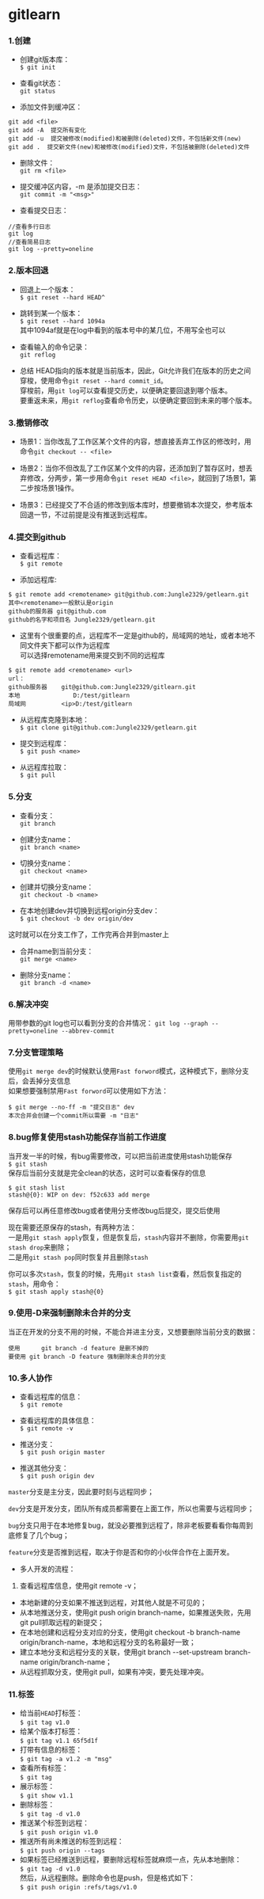 # gitlearn

### 1.创建
- 创建git版本库：  
`$ git init`

- 查看git状态：  
`git status`

- 添加文件到缓冲区：  
```
git add <file>
git add -A  提交所有变化
git add -u  提交被修改(modified)和被删除(deleted)文件，不包括新文件(new)
git add .  提交新文件(new)和被修改(modified)文件，不包括被删除(deleted)文件
```

- 删除文件：  
`git rm <file>`

- 提交缓冲区内容，-m <msg> 是添加提交日志：  
`git commit -m "<msg>"`

- 查看提交日志：  
```
//查看多行日志
git log
//查看简易日志
git log --pretty=oneline
```

### 2.版本回退
- 回退上一个版本：  
`$ git reset --hard HEAD^`

- 跳转到某一个版本：  
`$ git reset --hard 1094a`  
其中1094af就是在log中看到的版本号中的某几位，不用写全也可以

- 查看输入的命令记录：  
`git reflog`

- 总结
HEAD指向的版本就是当前版本，因此，Git允许我们在版本的历史之间穿梭，使用命令`git reset --hard commit_id`。  
穿梭前，用`git log`可以查看提交历史，以便确定要回退到哪个版本。  
要重返未来，用`git reflog`查看命令历史，以便确定要回到未来的哪个版本。

### 3.撤销修改
- 场景1：当你改乱了工作区某个文件的内容，想直接丢弃工作区的修改时，用命令`git checkout -- <file>`

- 场景2：当你不但改乱了工作区某个文件的内容，还添加到了暂存区时，想丢弃修改，分两步，第一步用命令`git reset HEAD <file>`，就回到了场景1，第二步按场景1操作。

- 场景3：已经提交了不合适的修改到版本库时，想要撤销本次提交，参考版本回退一节，不过前提是没有推送到远程库。

### 4.提交到github
- 查看远程库：  
`$ git remote`

- 添加远程库:
```
$ git remote add <remotename> git@github.com:Jungle2329/getlearn.git
其中<remotename>一般默认是origin
github的服务器 git@github.com
github的名字和项目名 Jungle2329/getlearn.git
```
- 这里有个很重要的点，远程库不一定是github的，局域网的地址，或者本地不同文件夹下都可以作为远程库  
可以选择remotename用来提交到不同的远程库
```
$ git remote add <remotename> <url>
url：
github服务器 	 git@github.com:Jungle2329/gitlearn.git
本地				 D:/test/gitlearn
局域网			 <ip>D:/test/gitlearn
```

- 从远程库克隆到本地：  
`$ git clone git@github.com:Jungle2329/getlearn.git`

- 提交到远程库：  
`$ git push <name>`

- 从远程库拉取：  
`$ git pull`


### 5.分支
- 查看分支：  
`git branch`

- 创建分支name：  
`git branch <name>`

- 切换分支name：  
`git checkout <name>`

- 创建并切换分支name：  
`git checkout -b <name>`

- 在本地创建dev并切换到远程origin分支dev：  
`$ git checkout -b dev origin/dev`

这时就可以在分支工作了，工作完再合并到master上

- 合并name到当前分支：  
`git merge <name>`

- 删除分支name：  
`git branch -d <name>`

### 6.解决冲突
用带参数的git log也可以看到分支的合并情况：
`git log --graph --pretty=oneline --abbrev-commit`

### 7.分支管理策略
使用`git merge dev`的时候默认使用`Fast forword`模式，这种模式下，删除分支后，会丢掉分支信息  
如果想要强制禁用`Fast forword`可以使用如下方法：  
```
$ git merge --no-ff -m "提交日志" dev
本次合并会创建一个commit所以需要 -m "日志"
```

### 8.bug修复使用stash功能保存当前工作进度
当开发一半的时候，有bug需要修改，可以把当前进度使用stash功能保存  
`$ git stash`  
保存后当前分支就是完全clean的状态，这时可以查看保存的信息
```
$ git stash list
stash@{0}: WIP on dev: f52c633 add merge
```
保存后可以再任意修改bug或者使用分支修改bug后提交，提交后使用

现在需要还原保存的stash，有两种方法：  
一是用`git stash apply`恢复，但是恢复后，`stash`内容并不删除，你需要用`git stash drop`来删除；  
二是用`git stash pop`同时恢复并且删除`stash`

你可以多次`stash`，恢复的时候，先用`git stash list`查看，然后恢复指定的`stash`，用命令：  
`$ git stash apply stash@{0}`

### 9.使用-D来强制删除未合并的分支
当正在开发的分支不用的时候，不能合并进主分支，又想要删除当前分支的数据：  
```
使用		git branch -d feature 是删不掉的
要使用	git branch -D feature 强制删除未合并的分支
```

### 10.多人协作
- 查看远程库的信息：  
`$ git remote`

- 查看远程库的具体信息：  
`$ git remote -v`

- 推送分支：  
`$ git push origin master`

- 推送其他分支：  
`$ git push origin dev`

`master`分支是主分支，因此要时刻与远程同步；

`dev`分支是开发分支，团队所有成员都需要在上面工作，所以也需要与远程同步；

`bug`分支只用于在本地修复bug，就没必要推到远程了，除非老板要看看你每周到底修复了几个bug；

`feature`分支是否推到远程，取决于你是否和你的小伙伴合作在上面开发。

- 多人开发的流程：  
 1. 查看远程库信息，使用git remote -v；
 - 本地新建的分支如果不推送到远程，对其他人就是不可见的；
 - 从本地推送分支，使用git push origin branch-name，如果推送失败，先用git pull抓取远程的新提交；
 - 在本地创建和远程分支对应的分支，使用git checkout -b branch-name origin/branch-name，本地和远程分支的名称最好一致；
 - 建立本地分支和远程分支的关联，使用git branch --set-upstream branch-name origin/branch-name；
 - 从远程抓取分支，使用git pull，如果有冲突，要先处理冲突。

### 11.标签

- 给当前`HEAD`打标签：  
`$ git tag v1.0`
- 给某个版本打标签：  
`$ git tag v1.1 65f5d1f`  
- 打带有信息的标签：  
`$ git tag -a v1.2 -m "msg"`
- 查看所有标签：  
`$ git tag`
- 展示标签：  
`$ git show v1.1`
- 删除标签：  
`$ git tag -d v1.0`
- 推送某个标签到远程：  
`$ git push origin v1.0`
- 推送所有尚未推送的标签到远程：  
`$ git push origin --tags`
- 如果标签已经推送到远程，要删除远程标签就麻烦一点，先从本地删除：  
`$ git tag -d v1.0`  
然后，从远程删除。删除命令也是push，但是格式如下：  
`$ git push origin :refs/tags/v1.0`